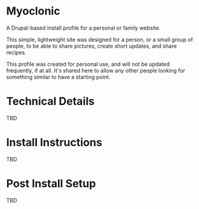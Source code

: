 Myoclonic
=========

A Drupal-based install profile for a personal or family website.

This simple, lightweight site was designed for a person, or a small
group of people, to be able to share pictures, create short updates,
and share recipes.

This profile was created for personal use, and will not be updated
frequently, if at all. It's shared here to allow any other people
looking for something similar to have a starting point.

Technical Details
=================

TBD

Install Instructions
====================

TBD

Post Install Setup
==================

TBD
